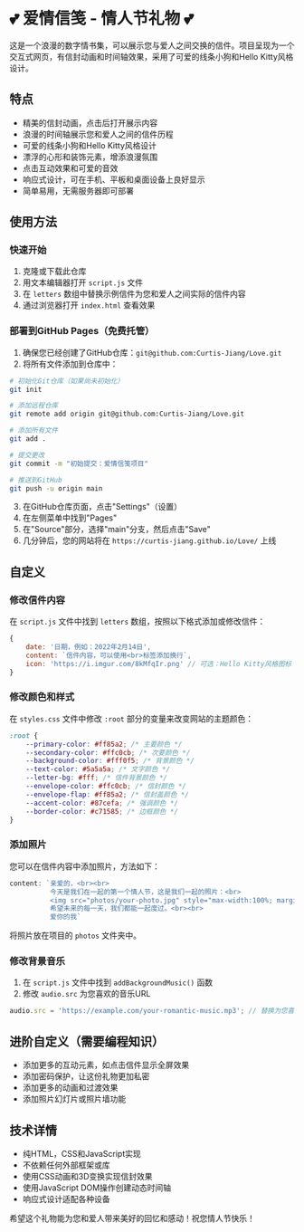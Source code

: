 # 💕 爱情信笺 - 情人节礼物 💕

这是一个浪漫的数字情书集，可以展示您与爱人之间交换的信件。项目呈现为一个交互式网页，有信封动画和时间轴效果，采用了可爱的线条小狗和Hello Kitty风格设计。

## 特点

- 精美的信封动画，点击后打开展示内容
- 浪漫的时间轴展示您和爱人之间的信件历程
- 可爱的线条小狗和Hello Kitty风格设计
- 漂浮的心形和装饰元素，增添浪漫氛围
- 点击互动效果和可爱的音效
- 响应式设计，可在手机、平板和桌面设备上良好显示
- 简单易用，无需服务器即可部署

## 使用方法

### 快速开始

1. 克隆或下载此仓库
2. 用文本编辑器打开 `script.js` 文件
3. 在 `letters` 数组中替换示例信件为您和爱人之间实际的信件内容
4. 通过浏览器打开 `index.html` 查看效果

### 部署到GitHub Pages（免费托管）

1. 确保您已经创建了GitHub仓库：`git@github.com:Curtis-Jiang/Love.git`
2. 将所有文件添加到仓库中：

```bash
# 初始化Git仓库（如果尚未初始化）
git init

# 添加远程仓库
git remote add origin git@github.com:Curtis-Jiang/Love.git

# 添加所有文件
git add .

# 提交更改
git commit -m "初始提交：爱情信笺项目"

# 推送到GitHub
git push -u origin main
```

3. 在GitHub仓库页面，点击"Settings"（设置）
4. 在左侧菜单中找到"Pages"
5. 在"Source"部分，选择"main"分支，然后点击"Save"
6. 几分钟后，您的网站将在 `https://curtis-jiang.github.io/Love/` 上线

## 自定义

### 修改信件内容

在 `script.js` 文件中找到 `letters` 数组，按照以下格式添加或修改信件：

```javascript
{
    date: '日期，例如：2022年2月14日',
    content: `信件内容，可以使用<br>标签添加换行`,
    icon: 'https://i.imgur.com/8kMfqIr.png' // 可选：Hello Kitty风格图标
}
```

### 修改颜色和样式

在 `styles.css` 文件中修改 `:root` 部分的变量来改变网站的主题颜色：

```css
:root {
    --primary-color: #ff85a2; /* 主要颜色 */
    --secondary-color: #ffc0cb; /* 次要颜色 */
    --background-color: #fff0f5; /* 背景颜色 */
    --text-color: #5a5a5a; /* 文字颜色 */
    --letter-bg: #fff; /* 信件背景颜色 */
    --envelope-color: #ffc0cb; /* 信封颜色 */
    --envelope-flap: #ff85a2; /* 信封盖颜色 */
    --accent-color: #87cefa; /* 强调颜色 */
    --border-color: #c71585; /* 边框颜色 */
}
```

### 添加照片

您可以在信件内容中添加照片，方法如下：

```javascript
content: `亲爱的，<br><br>
          今天是我们在一起的第一个情人节，这是我们一起的照片：<br>
          <img src="photos/your-photo.jpg" style="max-width:100%; margin:10px 0; border-radius:10px; border:2px solid var(--primary-color);"><br>
          希望未来的每一天，我们都能一起度过。<br><br>
          爱你的我`
```

将照片放在项目的 `photos` 文件夹中。

### 修改背景音乐

1. 在 `script.js` 文件中找到 `addBackgroundMusic()` 函数
2. 修改 `audio.src` 为您喜欢的音乐URL

```javascript
audio.src = 'https://example.com/your-romantic-music.mp3'; // 替换为您喜欢的音乐URL
```

## 进阶自定义（需要编程知识）

- 添加更多的互动元素，如点击信件显示全屏效果
- 添加密码保护，让这份礼物更加私密
- 添加更多的动画和过渡效果
- 添加照片幻灯片或照片墙功能

## 技术详情

- 纯HTML，CSS和JavaScript实现
- 不依赖任何外部框架或库
- 使用CSS动画和3D变换实现信封效果
- 使用JavaScript DOM操作创建动态时间轴
- 响应式设计适配各种设备

希望这个礼物能为您和爱人带来美好的回忆和感动！祝您情人节快乐！ 